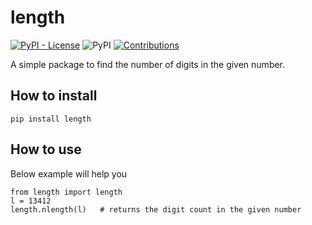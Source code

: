 # length

[![PyPI - License](https://img.shields.io/pypi/l/length)](https://raw.githubusercontent.com/Ratheshprabakar/length/master/LICENSE)
![PyPI](https://img.shields.io/pypi/v/length)
[![Contributions](https://img.shields.io/badge/contributions-welcome-green.svg)](https://img.shields.io/badge/contributions-welcome-green.svg)

A simple package to find the number of digits in the given number.

## How to install

```
pip install length
```

## How to use

Below example will help you

```
from length import length
l = 13412
length.nlength(l)	# returns the digit count in the given number

```



